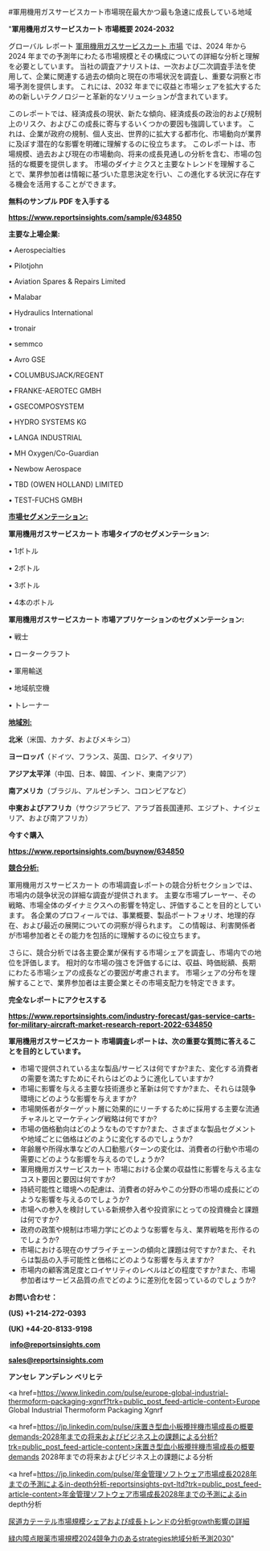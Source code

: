 #軍用機用ガスサービスカート市場現在最大かつ最も急速に成長している地域

"<strong>軍用機用ガスサービスカート 市場概要 2024-2032</strong>

グローバル レポート <a href=https://www.reportsinsights.com/sample/634850>軍用機用ガスサービスカート 市場</a> では、2024 年から 2024 年までの予測年にわたる市場規模とその構成についての詳細な分析と理解を必要としています。 当社の調査アナリストは、一次および二次調査手法を使用して、企業に関連する過去の傾向と現在の市場状況を調査し、重要な洞察と市場予測を提供します。 これには、2032 年までに収益と市場シェアを拡大​​するための新しいテクノロジーと革新的なソリューションが含まれています。

このレポートでは、経済成長の現状、新たな傾向、経済成長の政治的および規制上のリスク、およびこの成長に寄与するいくつかの要因も強調しています。 これは、企業が政府の規制、個人支出、世界的に拡大する都市化、市場動向が業界に及ぼす潜在的な影響を明確に理解するのに役立ちます。 このレポートは、市場規模、過去および現在の市場動向、将来の成長見通しの分析を含む、市場の包括的な概要を提供します。 市場のダイナミクスと主要なトレンドを理解することで、業界参加者は情報に基づいた意思決定を行い、この進化する状況に存在する機会を活用することができます。

<strong><b>無料のサンプル PDF を入手する</b></strong>

<a href=https://www.reportsinsights.com/sample/634850><strong><u>https://www.reportsinsights.com/sample/634850</u></strong></a>

<strong>主要な上場企業:</strong>

• Aerospecialties

• Pilotjohn

• Aviation Spares & Repairs Limited

• Malabar

• Hydraulics International

• tronair

• semmco

• Avro GSE

• COLUMBUSJACK/REGENT

• FRANKE-AEROTEC GMBH

• GSECOMPOSYSTEM

• HYDRO SYSTEMS KG

• LANGA INDUSTRIAL

• MH Oxygen/Co-Guardian

• Newbow Aerospace

• TBD (OWEN HOLLAND) LIMITED

• TEST-FUCHS GMBH

<strong><u>市場セグメンテーション</u></strong><strong><u>:</u></strong>

<strong>軍用機用ガスサービスカート 市場タイプのセグメンテーション:</strong>

• 1ボトル

• 2ボトル

• 3ボトル

• 4本のボトル

<strong>軍用機用ガスサービスカート 市場アプリケーションのセグメンテーション:</strong>

• 戦士

• ロータークラフト

• 軍用輸送

• 地域航空機

• トレーナー

<strong><u>地域別</u></strong><strong><u>:</u></strong>

<strong>北米</strong>（米国、カナダ、およびメキシコ）

<strong>ヨーロッパ</strong>（ドイツ、フランス、英国、ロシア、イタリア）

<strong>アジア太平洋</strong>（中国、日本、韓国、インド、東南アジア）

<strong>南アメリカ</strong>（ブラジル、アルゼンチン、コロンビアなど）

<strong>中東およびアフリカ</strong>（サウジアラビア、アラブ首長国連邦、エジプト、ナイジェリア、および南アフリカ）

<strong>今すぐ購入</strong>

<a href=https://www.reportsinsights.com/buynow/634850><strong><u>https://www.reportsinsights.com/buynow/634850</u></strong></a>

<strong><u>競合分析:</u></strong>

軍用機用ガスサービスカート の市場調査レポートの競合分析セクションでは、市場内の競争状況の詳細な調査が提供されます。 主要な市場プレーヤー、その戦略、市場全体のダイナミクスへの影響を特定し、評価することを目的としています。 各企業のプロフィールでは、事業概要、製品ポートフォリオ、地理的存在、および最近の展開についての洞察が得られます。 この情報は、利害関係者が市場参加者とその能力を包括的に理解するのに役立ちます。

さらに、競合分析では各主要企業が保有する市場シェアを調査し、市場内での地位を評価します。 相対的な市場の強さを評価するには、収益、時価総額、長期にわたる市場シェアの成長などの要因が考慮されます。 市場シェアの分布を理解することで、業界参加者は主要企業とその市場支配力を特定できます。

<strong>完全なレポートにアクセスする</strong>

<a href=https://www.reportsinsights.com/industry-forecast/gas-service-carts-for-military-aircraft-market-research-report-2022-634850><strong><u><b>https://www.reportsinsights.com/industry-forecast/gas-service-carts-for-military-aircraft-market-research-report-2022-634850</b></u></strong></a>

<strong><b>軍用機用ガスサービスカート 市場調査レポートは、次の重要な質問に答えることを目的としています。</b></strong>
<ul>
  <li>市場で提供されている主な製品/サービスは何ですか?また、変化する消費者の需要を満たすためにそれらはどのように進化していますか?</li>
  <li>市場に影響を与える主要な技術進歩と革新は何ですか?また、それらは競争環境にどのような影響を与えますか?</li>
  <li>市場関係者がターゲット層に効果的にリーチするために採用する主要な流通チャネルとマーケティング戦略は何ですか?</li>
  <li>市場の価格動向はどのようなものですか?また、さまざまな製品セグメントや地域ごとに価格はどのように変化するのでしょうか?</li>
  <li>年齢層や所得水準などの人口動態パターンの変化は、消費者の行動や市場の需要にどのような影響を与えるのでしょうか?</li>
  <li>軍用機用ガスサービスカート 市場における企業の収益性に影響を与える主なコスト要因と要因は何ですか?</li>
  <li>持続可能性と環境への配慮は、消費者の好みやこの分野の市場の成長にどのような影響を与えるのでしょうか?</li>
  <li>市場への参入を検討している新規参入者や投資家にとっての投資機会と課題は何ですか?</li>
  <li>政府の政策や規制は市場力学にどのような影響を与え、業界戦略を形作るのでしょうか?</li>
  <li>市場における現在のサプライチェーンの傾向と課題は何ですか?また、それらは製品の入手可能性と価格にどのような影響を与えますか?</li>
  <li>市場内の顧客満足度とロイヤリティのレベルはどの程度ですか?また、市場参加者はサービス品質の点でどのように差別化を図っているのでしょうか?</li>
</ul>
<strong>お問い合わせ：</strong>

<strong>(US) +1-214-272-0393</strong>

<strong>(UK) +44-20-8133-9198</strong>

<strong> </strong><a href=info@reportsinsights.com><strong><u>info@reportsinsights.com</u></strong></a>

<a href=sales@reportsinsights.com><strong><u>sales@reportsinsights.com</u></strong></a>

<strong>アンセレ アンデレン ベリヒテ</strong>

<a href=https://www.linkedin.com/pulse/europe-global-industrial-thermoform-packaging-xgnrf?trk=public_post_feed-article-content>Europe Global Industrial Thermoform Packaging Xgnrf</a>

<a href=https://jp.linkedin.com/pulse/床置き型血小板攪拌機市場成長の概要demands-2028年までの将来およびビジネス上の課題による分析?trk=public_post_feed-article-content>床置き型血小板攪拌機市場成長の概要demands 2028年までの将来およびビジネス上の課題による分析</a>

<a href=https://jp.linkedin.com/pulse/年金管理ソフトウェア市場成長2028年までの予測によるin-depth分析-reportsinsights-pvt-ltd?trk=public_post_feed-article-content>年金管理ソフトウェア市場成長2028年までの予測によるin depth分析</a>

<a href=https://www.linkedin.com/pulse/尿道カテーテル市場規模シェアおよび成長トレンドの分析growth影響の詳細-healthscope-news-245/>尿道カテーテル市場規模シェアおよび成長トレンドの分析growth影響の詳細</a>

<a href=https://www.linkedin.com/pulse/緑内障点眼薬市場規模2024競争力のあるstrategies地域分析予測2030-infopulse-daily-360-jlake/>緑内障点眼薬市場規模2024競争力のあるstrategies地域分析予測2030</a>"
